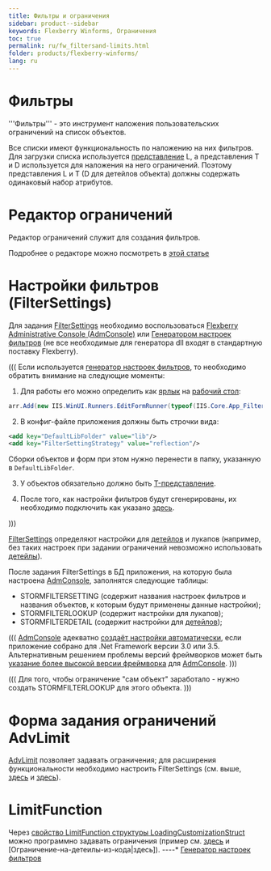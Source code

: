 ```yaml
---
title: Фильтры и ограничения
sidebar: product--sidebar
keywords: Flexberry Winforms, Ограничения
toc: true
permalink: ru/fw_filtersand-limits.html
folder: products/flexberry-winforms/
lang: ru
---
```


# Фильтры

'''Фильтры''' - это инструмент наложения пользовательских ограничений на список объектов.

Все списки имеют функциональность по наложению на них фильтров. Для загрузки списка используется [представление](view-types.html) L, а представления T и D используется для наложения на него ограничений. Поэтому представления L и T (D для детейлов объекта) должны содержать одинаковый набор атрибутов.

# Редактор ограничений

Редактор ограничений служит для создания фильтров.

Подробнее о редакторе можно посмотреть в [этой статье](limit-editor-simple-view.html)

# Настройки фильтров (FilterSettings)
Для задания [FilterSettings](filter-settings.html) необходимо воспользоваться [Flexberry Administrative Console (AdmConsole)]() или [Генератором настроек фильтров](прикладные-системы_Генератор-настроек-фильтров.html) (не все необходимые для генератора dll входят в стандартную поставку Flexberry).


(((
<msg type=note>Если используется [генератор настроек фильтров](прикладные-системы_Генератор-настроек-фильтров.html), то необходимо обратить внимание на следующие моменты: 

1. Для работы его можно определить как [ярлык](Ярлыки-рабочего-стола.html) на [рабочий стол](app-desktop.html):
```cs
arr.Add(new IIS.WinUI.Runners.EditFormRunner(typeof(IIS.Core.App_FilterSettingsGeneratorE), "Администрирование", "Генератор настроек фильтров", "", new IIS.Core.App_FilterSettingsGenerator(), typeof(IIS.Core.App_FilterSettingsGenerator), false));
```
2. В конфиг-файле приложения должны быть строчки вида:
```xml
<add key="DefaultLibFolder" value="lib"/>
<add key="FilterSettingStrategy" value="reflection"/>
```
Сборки объектов и форм при этом нужно перенести в папку, указанную в `DefaultLibFolder`. 

3. У объектов обязательно должно быть [T-представление](t-view.html). 

4. После того, как настройки фильтров будут сгенерированы, их необходимо подключить как указано [здесь](filter-settings.html).
</msg>
)))


[FilterSettings](filter-settings.html) определяют настройки для [детейлов](fd_key-concepts.html) и лукапов (например, без таких настроек при задании ограничений невозможно использовать [детейлы](fd_key-concepts.html)). 


После задания FilterSettings в БД приложения, на которую была настроена [AdmConsole](), заполнятся следующие таблицы:
* STORMFILTERSETTING (содержит названия настроек фильтров и названия объектов, к которым будут применены данные настройки);
* STORMFILTERLOOKUP (содержит настройки для лукапов); 
* STORMFILTERDETAIL (содержит настройки для [детейлов](fd_key-concepts.html));

(((
<msg type=note>[AdmConsole]() адекватно [создаёт настройки автоматически](filter-settings.html), если приложение собрано для .Net Framework версии 3.0 или 3.5. Альтернативным решением проблемы версий фреймворков может быть [указание более высокой версии фреймворка](set-runtime-dotnet-version.html) для [AdmConsole]().</msg>
)))

(((
<msg type=note>Для того, чтобы ограничение "сам объект" заработало - нужно создать STORMFILTERLOOKUP для этого объекта.</msg>
)))

# Форма задания ограничений AdvLimit
[AdvLimit](limitation-edit-form.html) позволяет задавать ограничения; для расширения функциональности необходимо настроить FilterSettings (см. выше, [здесь](filter-settings.html) и [здесь](filter-example.html)).

# LimitFunction
Через [свойство LimitFunction структуры LoadingCustomizationStruct](fo_loading-customization-struct.html) можно программно задавать ограничения (пример см. [здесь](filter-settings-for-use-in-lists.html) и [Ограничение-на-детеилы-из-кода|здесь]).
----* [Генератор настроек фильтров](прикладные-системы_Генератор-настроек-фильтров.html)
